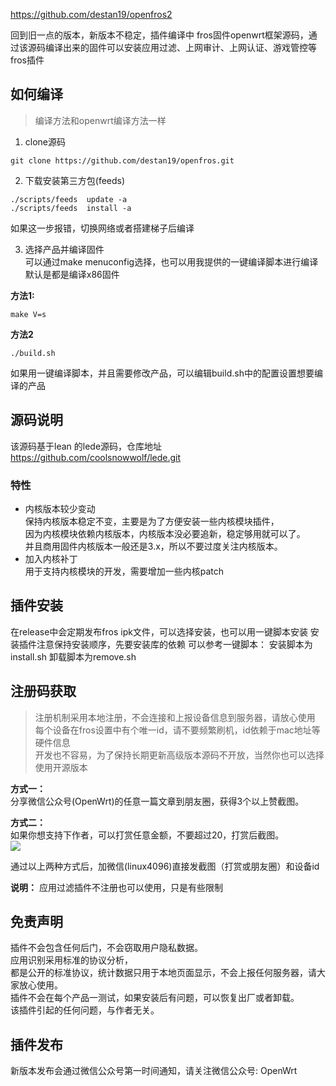 
https://github.com/destan19/openfros2

回到旧一点的版本，新版本不稳定，插件编译中
fros固件openwrt框架源码，通过该源码编译出来的固件可以安装应用过滤、上网审计、上网认证、游戏管控等fros插件  

## 如何编译
> 编译方法和openwrt编译方法一样

1. clone源码
```
git clone https://github.com/destan19/openfros.git
```
2. 下载安装第三方包(feeds)
```
./scripts/feeds  update -a
./scripts/feeds  install -a
```
如果这一步报错，切换网络或者搭建梯子后编译  

3. 选择产品并编译固件  
可以通过make menuconfig选择，也可以用我提供的一键编译脚本进行编译  
默认是都是编译x86固件   

**方法1:**
```
make V=s 
```
**方法2**
```
./build.sh
```
如果用一键编译脚本，并且需要修改产品，可以编辑build.sh中的配置设置想要编译的产品  

## 源码说明
该源码基于lean 的lede源码，仓库地址  
https://github.com/coolsnowwolf/lede.git 

### 特性
- 内核版本较少变动  
保持内核版本稳定不变，主要是为了方便安装一些内核模块插件，  
因为内核模块依赖内核版本，内核版本没必要追新，稳定够用就可以了。  
并且商用固件内核版本一般还是3.x，所以不要过度关注内核版本。  
- 加入内核补丁  
用于支持内核模块的开发，需要增加一些内核patch  

## 插件安装
在release中会定期发布fros ipk文件，可以选择安装，也可以用一键脚本安装
安装插件注意保持安装顺序，先要安装库的依赖
可以参考一键脚本：
安装脚本为install.sh
卸载脚本为remove.sh

## 注册码获取
> 注册机制采用本地注册，不会连接和上报设备信息到服务器，请放心使用  
> 每个设备在fros设置中有个唯一id，请不要频繁刷机，id依赖于mac地址等硬件信息    
> 开发也不容易，为了保持长期更新高级版本源码不开放，当然你也可以选择使用开源版本  

**方式一：**  
分享微信公众号(OpenWrt)的任意一篇文章到朋友圈，获得3个以上赞截图。  

**方式二：**  
如果你想支持下作者，可以打赏任意金额，不要超过20，打赏后截图。  
![](https://gitee.com/destan19/picture/raw/master/picgo/202111111359022.png)  

通过以上两种方式后，加微信(linux4096)直接发截图（打赏或朋友圈）和设备id  

**说明：**
应用过滤插件不注册也可以使用，只是有些限制

## 免责声明
插件不会包含任何后门，不会窃取用户隐私数据。  
应用识别采用标准的协议分析，  
都是公开的标准协议，统计数据只用于本地页面显示，不会上报任何服务器，请大家放心使用。  
插件不会在每个产品一测试，如果安装后有问题，可以恢复出厂或者卸载。  
该插件引起的任何问题，与作者无关。  

## 插件发布
新版本发布会通过微信公众号第一时间通知，请关注微信公众号: OpenWrt  


